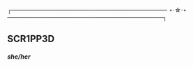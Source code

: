 ┌──────────────────────────────────── ⋆⋅☆⋅⋆ ────────────────────────────────────┐
##                                  SCR1PP3D 
##### she/her

